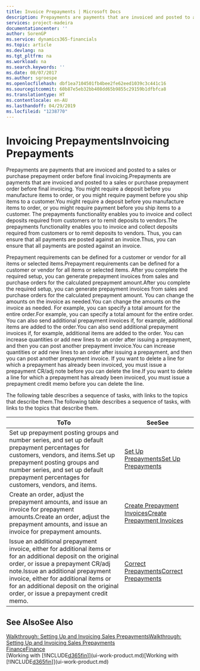 ```yaml
---
title: Invoice Prepayments | Microsoft Docs
description: Prepayments are payments that are invoiced and posted to a sales or purchase prepayment order before final invoicing. You might require a deposit before you manufacture items to order, or you might require payment before you ship items to a customer. The prepayments functionality enables you to invoice and collect deposits required from customers or to remit deposits to vendors. Thus, you can ensure that all payments are posted against an invoice.
services: project-madeira
documentationcenter: ''
author: SorenGP
ms.service: dynamics365-financials
ms.topic: article
ms.devlang: na
ms.tgt_pltfrm: na
ms.workload: na
ms.search.keywords: ''
ms.date: 08/07/2017
ms.author: sgroespe
ms.openlocfilehash: dbf1ea7104501fb4bee2fe62eed1039c3c441c16
ms.sourcegitcommit: 60b87e5eb32bb408dd65b9855c29159b1dfbfca8
ms.translationtype: HT
ms.contentlocale: en-AU
ms.lasthandoff: 04/29/2019
ms.locfileid: "1238770"
---
```

# <a name="invoicing-prepayments"></a><span data-ttu-id="b1bf2-106">Invoicing Prepayments</span><span class="sxs-lookup"><span data-stu-id="b1bf2-106">Invoicing Prepayments</span></span>
<span data-ttu-id="b1bf2-107">Prepayments are payments that are invoiced and posted to a sales or purchase prepayment order before final invoicing.</span><span class="sxs-lookup"><span data-stu-id="b1bf2-107">Prepayments are payments that are invoiced and posted to a sales or purchase prepayment order before final invoicing.</span></span> <span data-ttu-id="b1bf2-108">You might require a deposit before you manufacture items to order, or you might require payment before you ship items to a customer.</span><span class="sxs-lookup"><span data-stu-id="b1bf2-108">You might require a deposit before you manufacture items to order, or you might require payment before you ship items to a customer.</span></span> <span data-ttu-id="b1bf2-109">The prepayments functionality enables you to invoice and collect deposits required from customers or to remit deposits to vendors.</span><span class="sxs-lookup"><span data-stu-id="b1bf2-109">The prepayments functionality enables you to invoice and collect deposits required from customers or to remit deposits to vendors.</span></span> <span data-ttu-id="b1bf2-110">Thus, you can ensure that all payments are posted against an invoice.</span><span class="sxs-lookup"><span data-stu-id="b1bf2-110">Thus, you can ensure that all payments are posted against an invoice.</span></span>  

 <span data-ttu-id="b1bf2-111">Prepayment requirements can be defined for a customer or vendor for all items or selected items.</span><span class="sxs-lookup"><span data-stu-id="b1bf2-111">Prepayment requirements can be defined for a customer or vendor for all items or selected items.</span></span> <span data-ttu-id="b1bf2-112">After you complete the required setup, you can generate prepayment invoices from sales and purchase orders for the calculated prepayment amount.</span><span class="sxs-lookup"><span data-stu-id="b1bf2-112">After you complete the required setup, you can generate prepayment invoices from sales and purchase orders for the calculated prepayment amount.</span></span> <span data-ttu-id="b1bf2-113">You can change the amounts on the invoice as needed.</span><span class="sxs-lookup"><span data-stu-id="b1bf2-113">You can change the amounts on the invoice as needed.</span></span> <span data-ttu-id="b1bf2-114">For example, you can specify a total amount for the entire order.</span><span class="sxs-lookup"><span data-stu-id="b1bf2-114">For example, you can specify a total amount for the entire order.</span></span> <span data-ttu-id="b1bf2-115">You can also send additional prepayment invoices if, for example, additional items are added to the order.</span><span class="sxs-lookup"><span data-stu-id="b1bf2-115">You can also send additional prepayment invoices if, for example, additional items are added to the order.</span></span> <span data-ttu-id="b1bf2-116">You can increase quantities or add new lines to an order after issuing a prepayment, and then you can post another prepayment invoice.</span><span class="sxs-lookup"><span data-stu-id="b1bf2-116">You can increase quantities or add new lines to an order after issuing a prepayment, and then you can post another prepayment invoice.</span></span> <span data-ttu-id="b1bf2-117">If you want to delete a line for which a prepayment has already been invoiced, you must issue a prepayment CR/adj note before you can delete the line.</span><span class="sxs-lookup"><span data-stu-id="b1bf2-117">If you want to delete a line for which a prepayment has already been invoiced, you must issue a prepayment credit memo before you can delete the line.</span></span>  

 <span data-ttu-id="b1bf2-118">The following table describes a sequence of tasks, with links to the topics that describe them.</span><span class="sxs-lookup"><span data-stu-id="b1bf2-118">The following table describes a sequence of tasks, with links to the topics that describe them.</span></span>

|<span data-ttu-id="b1bf2-119">**To**</span><span class="sxs-lookup"><span data-stu-id="b1bf2-119">**To**</span></span>|<span data-ttu-id="b1bf2-120">**See**</span><span class="sxs-lookup"><span data-stu-id="b1bf2-120">**See**</span></span>|  
|------------|-------------|  
|<span data-ttu-id="b1bf2-121">Set up prepayment posting groups and number series, and set up default prepayment percentages for customers, vendors, and items.</span><span class="sxs-lookup"><span data-stu-id="b1bf2-121">Set up prepayment posting groups and number series, and set up default prepayment percentages for customers, vendors, and items.</span></span>|[<span data-ttu-id="b1bf2-122">Set Up Prepayments</span><span class="sxs-lookup"><span data-stu-id="b1bf2-122">Set Up Prepayments</span></span>](finance-set-up-prepayments.md)|
|<span data-ttu-id="b1bf2-123">Create an order, adjust the prepayment amounts, and issue an invoice for prepayment amounts.</span><span class="sxs-lookup"><span data-stu-id="b1bf2-123">Create an order, adjust the prepayment amounts, and issue an invoice for prepayment amounts.</span></span>|[<span data-ttu-id="b1bf2-124">Create Prepayment Invoices</span><span class="sxs-lookup"><span data-stu-id="b1bf2-124">Create Prepayment Invoices</span></span>](finance-how-to-create-prepayment-invoices.md)|  
|<span data-ttu-id="b1bf2-125">Issue an additional prepayment invoice, either for additional items or for an additional deposit on the original order, or issue a prepayment CR/adj note.</span><span class="sxs-lookup"><span data-stu-id="b1bf2-125">Issue an additional prepayment invoice, either for additional items or for an additional deposit on the original order, or issue a prepayment credit memo.</span></span>|[<span data-ttu-id="b1bf2-126">Correct Prepayments</span><span class="sxs-lookup"><span data-stu-id="b1bf2-126">Correct Prepayments</span></span>](finance-how-to-correct-prepayments.md)|  

## <a name="see-also"></a><span data-ttu-id="b1bf2-127">See Also</span><span class="sxs-lookup"><span data-stu-id="b1bf2-127">See Also</span></span>  
[<span data-ttu-id="b1bf2-128">Walkthrough: Setting Up and Invoicing Sales Prepayments</span><span class="sxs-lookup"><span data-stu-id="b1bf2-128">Walkthrough: Setting Up and Invoicing Sales Prepayments</span></span>](walkthrough-setting-up-and-invoicing-sales-prepayments.md)  
[<span data-ttu-id="b1bf2-129">Finance</span><span class="sxs-lookup"><span data-stu-id="b1bf2-129">Finance</span></span>](finance.md)  
<span data-ttu-id="b1bf2-130">[Working with [!INCLUDE[d365fin](includes/d365fin_md.md)]](ui-work-product.md)</span><span class="sxs-lookup"><span data-stu-id="b1bf2-130">[Working with [!INCLUDE[d365fin](includes/d365fin_md.md)]](ui-work-product.md)</span></span>
